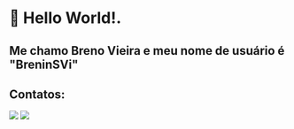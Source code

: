 # 👋 Hello World!.
## Me chamo Breno Vieira e meu nome de usuário é "BreninSVi"

## Contatos:
<div>
<a href="https://www.instagram.com/breno.svi/" target="_blank"><img loading="lazy" src="https://img.shields.io/badge/-Instagram-%23E4405F?style=for-the-badge&logo=instagram&logoColor=white" target="_blank"></a>
<a href="https://www.linkedin.com/in/breno-vieira-741a20220/" target="_blank"><img loading="lazy" src="https://img.shields.io/badge/-LinkedIn-%230077B5?style=for-the-badge&logo=linkedin&logoColor=white" target="_blank"></a>   
</div>
